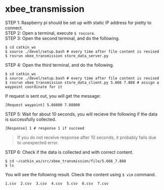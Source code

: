 # xbee_transmission

STEP 1: Raspberry pi should be set up with static IP address for pietty to connect.  
STEP 2: Open a terminal, execute `$ roscore`.  
STEP 3: Open the second terminal, and do the following.
```
$ cd catkin_ws
$ source ./devel/setup.bash # every time after file content is revised 
$ rosrun xbee_transmission store_data_server.py
```
STEP 4: Open the third terminal, and do the following.
```
$ cd catkin_ws
$ source ./devel/setup.bash # every time after file content is revised 
$ rosrun xbee_transmission store_data_client.py 5.666 7.888 # assign a waypoint coordinate for it
```
If request is sent out, you will get the message:
```
[Request waypoint] 5.66600 7.88800
```
STEP 5: Wait for about 10 seconds, you will recieve the following if the data is successfully collected.
```
[Response] 1 # response 1 if succeed
```

> If you do not receive response after 10 seconds, it probably fails due to unexpected error.

STEP 6: Check if the data is collected and with correct content.
```
$ cd ~/catkin_ws/src/xbee_transmission/file/5.666_7.888
$ ls
```
You will see the following result. Check the content using `$ vim` command.
```
1.csv  2.csv  3.csv  4.csv  5.csv  6.csv  7.csv
```
